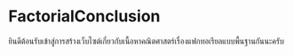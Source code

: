 # FactorialConclusion
ยินดีต้อนรับเข้าสู่การสร้างเว็บไซต์เกี่ยวกับเนื้อหาคณิตศาสตร์เรื่องแฟกทอเรียลแบบพื้นฐานกันนะครับ
